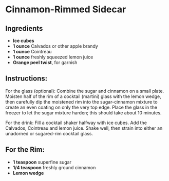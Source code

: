 # Cinnamon-Rimmed Sidecar

## Ingredients
- **Ice cubes**
- **1 ounce** Calvados or other apple brandy
- **1 ounce** Cointreau
- **1 ounce** freshly squeezed lemon juice
- **Orange peel twist**, for garnish

## Instructions:
For the glass (optional): Combine the sugar and cinnamon on a small plate. Moisten half of the rim of a cocktail (martini) glass with the lemon wedge, then carefully dip the moistened rim into the sugar-cinnamon mixture to create an even coating on only the very top edge. Place the glass in the freezer to let the sugar mixture harden; this should take about 10 minutes.

For the drink: Fill a cocktail shaker halfway with ice cubes. Add the Calvados, Cointreau and lemon juice. Shake well, then strain into either an unadorned or sugared-rim cocktail glass.

## For the Rim:
- **1 teaspoon** superfine sugar
- **1/4 teaspoon** freshly ground cinnamon
- **Lemon wedge**